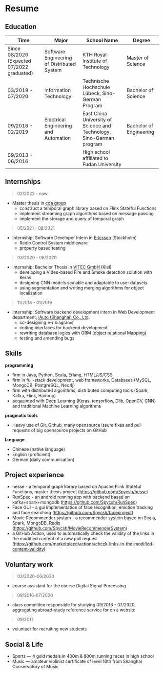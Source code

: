 <h1> Resume <a class="btn" href="#" style="text-align:right" onclick="
  var markdownPath = 'content.md';
  var language = localStorage.getItem('locale') || window.navigator.language.toLowerCase() || 'en';
  if (language.indexOf('zh-') !== -1) {
      markdownPath = '../content.md';
      localStorage.setItem('locale', 'en');
  }else{
    markdownPath = '../content_zh-cn.md'
    localStorage.setItem('locale', 'zh-cn');
  }
  getMarkdown(markdownPath);">
  <i class="fa fa-language" title="change language" aria-hidden="true"></i></a>
</h1> 

## Education

|**Time** |**Major** |**School Name**|**Degree** |
| - | - |- | - |
|Since 08/2020 (Expected 07/2022 graduated)|Software Engineering of Distributed System|KTH Royal Institute of Technology|Master of Science|Master of Science|
|03/2019 - 07/2020|Information Technology| Technische Hochschule Lübeck, Sino-German Program| Bachelor of Science |
|09/2016 - 02/2019|Electrical Engineering and Automation|East China University of Science and Technology, Sino-German program|Bachelor of Engineering|
|09/2013 - 06/2016||High school affiliated to Fudan University||

## Internships 

> 02/2022 - now

- Master thesis in [cda group](https://cda-group.github.io/) 
  - construct a temporal graph library based on Flink Stateful Functions
  - implement streaming graph algorithms based on message passing
  - implement the storage and query of temporal graph


> 05/2021 - 08/2021

- Internship: Software Developer Intern in [Ericsson](https://www.ericsson.com/en) (Stockholm)
  - Radio Control System middleware
  - property based testing

> 03/2020 - 06/2020 

- Internship: Bachelor Thesis in [VITEC GmbH](https://www.vitec.com/ez-tv-platform-iptv-digital-signage) (Kiel)  
  - developing a Video-based Fire and Smoke detection solution with Keras
  - designing CNN models scalable and adaptable to user datasets 
  - using segmentation and writing merging algorithms for object localization
  
> 11/2018 - 01/2019
- Internship: Software backend development intern in Web Development department, [iAuto (Shanghai) Co., Ltd](https://www.iauto.com/).
    - co-designing e-r diagrams 
    - coding interfaces for backend development
    - rewriting database logics with ORM (object relational Mapping)
    - testing and amending bugs

## Skills

**programming**

- firm in Java, Python, Scala, Erlang, HTML/JS/CSS
- firm in full-stack development, web frameworks, Databases (MySQL, MongoDB, PostgreSQL, Neo4j)
- firm with distributed algorithms, distributed computing tools (Spark, Kafka, Flink, Hadoop)
- acquainted with Deep Learning (Keras, tensorflow, Dlib, OpenCV, GNN) and traditional Machine Learning algorithms

**pragmatic tools**

- Heavy use of Git, Github, many opensource issure fixes and pull requests of big opensource projects on GitHub

**language** 

- Chinese (native language) 
- English (proficient) 
- German (daily communication)


## Project experience
- hesse - a temporal graph library based on Apache Flink Stateful Functions, master thesis project (https://github.com/Spycsh/hesse)
- RunSpec - an android running app with backend based on kafka+spark+mongodb (https://github.com/Spycsh/RunSpec)
- Face GUI - a gui implementation of face recognition, emotion tracking and face searching (https://github.com/Spycsh/faceproject)
- Movie Recommender system - a recommender system based on Scala, Spark, MongoDB, Redis (https://github.com/Spycsh/MovieRecommenderSystem)
- a GitHub Action, used to automatically check the validity of the links in the modified content of a new pull request (https://github.com/marketplace/actions/check-links-in-the-modified-content-validity)
<!-- - Molecular prediction project - a datascience course project to predict molecular activity (https://github.com/Spycsh/DataScienceNoteBooks/tree/main/projects/modular-activity-prediction-project)
- Digital Cookbook - a simple digital cookbook based on MySQL, javafx, MVC pattern (https://github.com/Spycsh/DigitalCookbook)
- Landscape Collector - a simple landscape collector based on PHP, XAMPP, MySQL (https://github.com/Spycsh/landscapeCollector)
- SEP System - a simple ERP system based on SpringBoot, H2 database (https://github.com/Spycsh/KTH-ID2207-Project)
- BombMan - a html5 game based on phaser.js (https://github.com/Spycsh/BombMan) -->


## Voluntary work
> 03/2020-06/2020

- course assistant for the course Digital Signal Processing 

> 09/2016-07/2020

- class committee responsible for studying 09/2016 - 07/2020, aggregating abroad-study reference service for on a website

> 09/2017
- volunteer for recruiting new students

## Social & Life

- Sports — 4 gold medals in 400m & 800m running races in high school
- Music — amateur violinist certificate of level 10th from Shanghai Conservatory of Music

